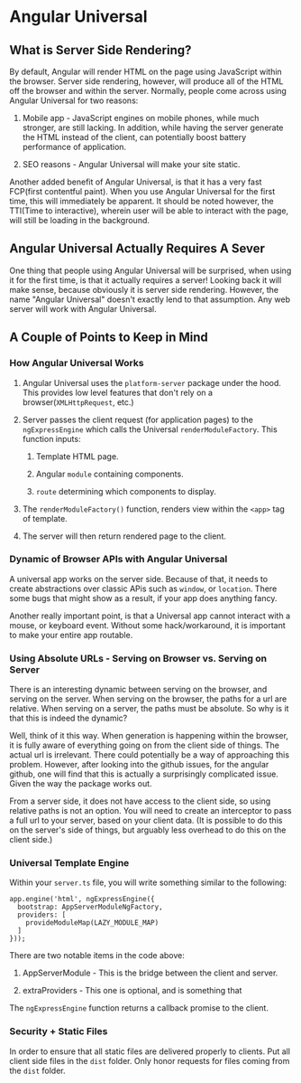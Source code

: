  Angular Universal 
==================

What is Server Side Rendering?
------------------------------

By default, Angular will render HTML on the page using JavaScript within
the browser. Server side rendering, however, will produce all of the
HTML off the browser and within the server. Normally, people come across
using Angular Universal for two reasons:

1.  Mobile app - JavaScript engines on mobile phones, while much
    stronger, are still lacking. In addition, while having the server
    generate the HTML instead of the client, can potentially boost
    battery performance of application.

2.  SEO reasons - Angular Universal will make your site static.

Another added benefit of Angular Universal, is that it has a very fast
FCP(first contentful paint). When you use Angular Universal for the
first time, this will immediately be apparent. It should be noted
however, the TTI(Time to interactive), wherein user will be able to
interact with the page, will still be loading in the background.

Angular Universal Actually Requires A Sever
-------------------------------------------

One thing that people using Angular Universal will be surprised, when
using it for the first time, is that it actually requires a server!
Looking back it will make sense, because obviously it is server side
rendering. However, the name \"Angular Universal\" doesn't exactly lend
to that assumption. Any web server will work with Angular Universal.

A Couple of Points to Keep in Mind
----------------------------------

### How Angular Universal Works

1.  Angular Universal uses the `platform-server` package under the hood.
    This provides low level features that don't rely on a
    browser(`XMLHttpRequest`, etc.)

2.  Server passes the client request (for application pages) to the
    `ngExpressEngine` which calls the Universal `renderModuleFactory`.
    This function inputs:

    1.  Template HTML page.

    2.  Angular `module` containing components.

    3.  `route` determining which components to display.

3.  The `renderModuleFactory()` function, renders view within the
    `<app>` tag of template.

4.  The server will then return rendered page to the client.

### Dynamic of Browser APIs with Angular Universal

A universal app works on the server side. Because of that, it needs to
create abstractions over classic APis such as `window`, or `location`.
There some bugs that might show as a result, if your app does anything
fancy.

Another really important point, is that a Universal app cannot interact
with a mouse, or keyboard event. Without some hack/workaround, it is
important to make your entire app routable.

### Using Absolute URLs - Serving on Browser vs. Serving on Server 

There is an interesting dynamic between serving on the browser, and
serving on the server. When serving on the browser, the paths for a url
are relative. When serving on a server, the paths must be absolute. So
why is it that this is indeed the dynamic?

Well, think of it this way. When generation is happening within the
browser, it is fully aware of everything going on from the client side
of things. The actual url is irrelevant. There could potentially be a
way of approaching this problem. However, after looking into the github
issues, for the angular github, one will find that this is actually a
surprisingly complicated issue. Given the way the package works out.

From a server side, it does not have access to the client side, so using
relative paths is not an option. You will need to create an interceptor
to pass a full url to your server, based on your client data. (It is
possible to do this on the server's side of things, but arguably less
overhead to do this on the client side.)

### Universal Template Engine

Within your `server.ts` file, you will write something similar to the
following:

``` {caption="server.ts"}
app.engine('html', ngExpressEngine({
  bootstrap: AppServerModuleNgFactory,
  providers: [
    provideModuleMap(LAZY_MODULE_MAP)
  ]
}));
```

There are two notable items in the code above:

1.  AppServerModule - This is the bridge between the client and server.

2.  extraProviders - This one is optional, and is something that

The `ngExpressEngine` function returns a callback promise to the client.

### Security + Static Files

In order to ensure that all static files are delivered properly to
clients. Put all client side files in the `dist` folder. Only honor
requests for files coming from the `dist` folder.
